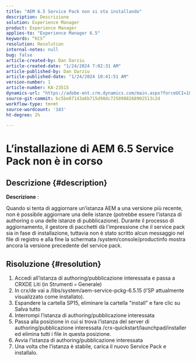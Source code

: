 ```yaml
---
title: "AEM 6.5 Service Pack non si sta installando"
description: Descrizione
solution: Experience Manager
product: Experience Manager
applies-to: "Experience Manager 6.5"
keywords: “KCS”
resolution: Resolution
internal-notes: null
bug: false
article-created-by: Dan Darziu
article-created-date: "1/24/2024 7:02:31 AM"
article-published-by: Dan Darziu
article-published-date: "1/24/2024 10:41:51 AM"
version-number: 1
article-number: KA-23515
dynamics-url: "https://adobe-ent.crm.dynamics.com/main.aspx?forceUCI=1&pagetype=entityrecord&etn=knowledgearticle&id=fad1c285-86ba-ee11-a569-6045bd006c82"
source-git-commit: bc5be87143a6b715d98dc7258988268902513c2d
workflow-type: tm+mt
source-wordcount: '183'
ht-degree: 2%

---
```


# L’installazione di AEM 6.5 Service Pack non è in corso

## Descrizione {#description}


<b>Descrizione</b> :

Quando si tenta di aggiornare un’istanza AEM a una versione più recente, non è possibile aggiornare una delle istanze (potrebbe essere l’istanza di authoring o una delle istanze di pubblicazione).
Durante il processo di aggiornamento, il gestore di pacchetti dà l&#39;impressione che il service pack sia in fase di installazione, tuttavia non è stato scritto alcun messaggio nel file di registro e alla fine la schermata /system/console/productinfo mostra ancora la versione precedente del service pack.


## Risoluzione {#resolution}


1. Accedi all’istanza di authoring/pubblicazione interessata e passa a CRXDE Liti (in Strumenti `>`  Generale)
2. In crx/de vai a /libs/system/aem-service-pckg-6.5.15 (l’SP attualmente visualizzato come installato).
3. Espandere la cartella SP15, eliminare la cartella &quot;install&quot; e fare clic su Salva tutto
4. Interrompi l’istanza di authoring/pubblicazione interessata
5. Passa alla posizione in cui si trova l’istanza del server di authoring/pubblicazione interessata /crx-quickstart/launchpad/installer ed elimina tutti i file in questa posizione.
6. Avvia l’istanza di authoring/pubblicazione interessata
7. Una volta che l’istanza è stabile, carica il nuovo Service Pack e installalo.
